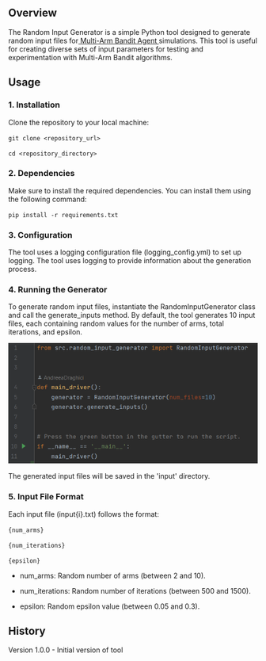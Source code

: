 ## Overview

The Random Input Generator is a simple Python tool designed to generate random input files for[ Multi-Arm Bandit
Agent ](https://github.com/AndreeaDraghici/Multi-Arm-Bandit-Agent) simulations. This tool is useful for creating diverse
sets of input parameters for testing and experimentation with
Multi-Arm Bandit algorithms.

## Usage

### 1. Installation

Clone the repository to your local machine:

``git clone <repository_url>``

`cd <repository_directory>`

### 2. Dependencies

Make sure to install the required dependencies. You can install them using the following command:

`pip install -r requirements.txt`

### 3. Configuration

The tool uses a logging configuration file (logging_config.yml) to set up logging. The tool uses logging to provide
information about the generation process.

### 4. Running the Generator

To generate random input files, instantiate the RandomInputGenerator class and call the generate_inputs method. By
default, the tool generates 10 input files, each containing random values for the number of arms, total iterations, and
epsilon.

![img.png](img.png)

The generated input files will be saved in the 'input' directory.

### 5. Input File Format

Each input file (input{i}.txt) follows the format:

`{num_arms}`

`{num_iterations}`

`{epsilon}`

* num_arms: Random number of arms (between 2 and 10).

* num_iterations: Random number of iterations (between 500 and 1500).

* epsilon: Random epsilon value (between 0.05 and 0.3).

## History

Version 1.0.0 - Initial version of tool